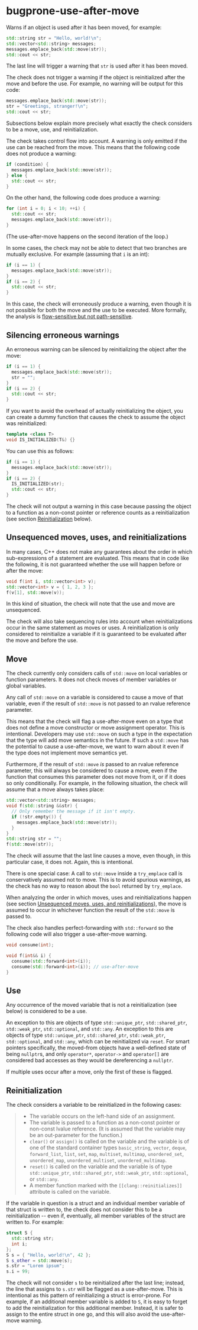# bugprone-use-after-move

Warns if an object is used after it has been moved, for example:

```c++
std::string str = "Hello, world!\n";
std::vector<std::string> messages;
messages.emplace_back(std::move(str));
std::cout << str;
```

The last line will trigger a warning that `str` is used after it has
been moved.

The check does not trigger a warning if the object is reinitialized
after the move and before the use. For example, no warning will be
output for this code:

```c++
messages.emplace_back(std::move(str));
str = "Greetings, stranger!\n";
std::cout << str;
```

Subsections below explain more precisely what exactly the check
considers to be a move, use, and reinitialization.

The check takes control flow into account. A warning is only emitted if
the use can be reached from the move. This means that the following code
does not produce a warning:

```c++
if (condition) {
  messages.emplace_back(std::move(str));
} else {
  std::cout << str;
}
```

On the other hand, the following code does produce a warning:

```c++
for (int i = 0; i < 10; ++i) {
  std::cout << str;
  messages.emplace_back(std::move(str));
}
```

(The use-after-move happens on the second iteration of the loop.)

In some cases, the check may not be able to detect that two branches are
mutually exclusive. For example (assuming that `i` is an int):

```c++
if (i == 1) {
  messages.emplace_back(std::move(str));
}
if (i == 2) {
  std::cout << str;
}
```

In this case, the check will erroneously produce a warning, even though
it is not possible for both the move and the use to be executed. More
formally, the analysis is [flow-sensitive but not
path-sensitive](https://en.wikipedia.org/wiki/Data-flow_analysis#Sensitivities).

## Silencing erroneous warnings

An erroneous warning can be silenced by reinitializing the object after
the move:

```c++
if (i == 1) {
  messages.emplace_back(std::move(str));
  str = "";
}
if (i == 2) {
  std::cout << str;
}
```

If you want to avoid the overhead of actually reinitializing the object,
you can create a dummy function that causes the check to assume the
object was reinitialized:

```c++
template <class T>
void IS_INITIALIZED(T&) {}
```

You can use this as follows:

```c++
if (i == 1) {
  messages.emplace_back(std::move(str));
}
if (i == 2) {
  IS_INITIALIZED(str);
  std::cout << str;
}
```

The check will not output a warning in this case because passing the
object to a function as a non-const pointer or reference counts as a
reinitialization (see section [Reinitialization](#reinitialization)
below).

## Unsequenced moves, uses, and reinitializations

In many cases, C++ does not make any guarantees about the order in which
sub-expressions of a statement are evaluated. This means that in code
like the following, it is not guaranteed whether the use will happen
before or after the move:

```c++
void f(int i, std::vector<int> v);
std::vector<int> v = { 1, 2, 3 };
f(v[1], std::move(v));
```

In this kind of situation, the check will note that the use and move are
unsequenced.

The check will also take sequencing rules into account when
reinitializations occur in the same statement as moves or uses. A
reinitialization is only considered to reinitialize a variable if it is
guaranteed to be evaluated after the move and before the use.

## Move

The check currently only considers calls of `std::move` on local
variables or function parameters. It does not check moves of member
variables or global variables.

Any call of `std::move` on a variable is considered to cause a move of
that variable, even if the result of `std::move` is not passed to an
rvalue reference parameter.

This means that the check will flag a use-after-move even on a type that
does not define a move constructor or move assignment operator. This is
intentional. Developers may use `std::move` on such a type in the
expectation that the type will add move semantics in the future. If such
a `std::move` has the potential to cause a use-after-move, we want to
warn about it even if the type does not implement move semantics yet.

Furthermore, if the result of `std::move` _is_ passed to an rvalue
reference parameter, this will always be considered to cause a move,
even if the function that consumes this parameter does not move from it,
or if it does so only conditionally. For example, in the following
situation, the check will assume that a move always takes place:

```c++
std::vector<std::string> messages;
void f(std::string &&str) {
  // Only remember the message if it isn't empty.
  if (!str.empty()) {
    messages.emplace_back(std::move(str));
  }
}
std::string str = "";
f(std::move(str));
```

The check will assume that the last line causes a move, even though, in
this particular case, it does not. Again, this is intentional.

There is one special case: A call to `std::move` inside a `try_emplace`
call is conservatively assumed not to move. This is to avoid spurious
warnings, as the check has no way to reason about the `bool` returned by
`try_emplace`.

When analyzing the order in which moves, uses and reinitializations
happen (see section [Unsequenced moves, uses, and
reinitializations](#unsequenced-moves-uses-and-reinitializations)), the
move is assumed to occur in whichever function the result of the
`std::move` is passed to.

The check also handles perfect-forwarding with `std::forward` so the
following code will also trigger a use-after-move warning.

```c++
void consume(int);

void f(int&& i) {
  consume(std::forward<int>(i));
  consume(std::forward<int>(i)); // use-after-move
}
```

## Use

Any occurrence of the moved variable that is not a reinitialization (see
below) is considered to be a use.

An exception to this are objects of type `std::unique_ptr`,
`std::shared_ptr`, `std::weak_ptr`, `std::optional`, and `std::any`. An
exception to this are objects of type `std::unique_ptr`,
`std::shared_ptr`, `std::weak_ptr`, `std::optional`, and `std::any`,
which can be reinitialized via `reset`. For smart pointers specifically,
the moved-from objects have a well-defined state of being `nullptr`s,
and only `operator*`, `operator->` and `operator[]` are considered bad
accesses as they would be dereferencing a `nullptr`.

If multiple uses occur after a move, only the first of these is flagged.

## Reinitialization

The check considers a variable to be reinitialized in the following
cases:

> - The variable occurs on the left-hand side of an assignment.
> - The variable is passed to a function as a non-const pointer or
>   non-const lvalue reference. (It is assumed that the variable may
>   be an out-parameter for the function.)
> - `clear()` or `assign()` is called on the variable and the variable
>   is of one of the standard container types `basic_string`,
>   `vector`, `deque`, `forward_list`, `list`, `set`, `map`,
>   `multiset`, `multimap`, `unordered_set`, `unordered_map`,
>   `unordered_multiset`, `unordered_multimap`.
> - `reset()` is called on the variable and the variable is of type
>   `std::unique_ptr`, `std::shared_ptr`, `std::weak_ptr`,
>   `std::optional`, or `std::any`.
> - A member function marked with the `[[clang::reinitializes]]`
>   attribute is called on the variable.

If the variable in question is a struct and an individual member
variable of that struct is written to, the check does not consider this
to be a reinitialization \-- even if, eventually, all member variables
of the struct are written to. For example:

```c++
struct S {
  std::string str;
  int i;
};
S s = { "Hello, world!\n", 42 };
S s_other = std::move(s);
s.str = "Lorem ipsum";
s.i = 99;
```

The check will not consider `s` to be reinitialized after the last line;
instead, the line that assigns to `s.str` will be flagged as a
use-after-move. This is intentional as this pattern of reinitializing a
struct is error-prone. For example, if an additional member variable is
added to `S`, it is easy to forget to add the reinitialization for this
additional member. Instead, it is safer to assign to the entire struct
in one go, and this will also avoid the use-after-move warning.
